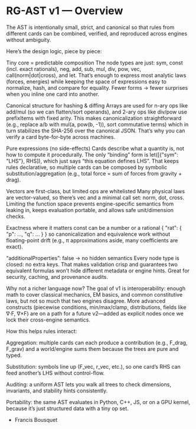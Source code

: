 ﻿# RG-AST v1 — Overview
 
The AST is intentionally small, strict, and canonical so that rules from different cards can be combined, verified, and reproduced across engines without ambiguity.
 
Here’s the design logic, piece by piece:

Tiny core = predictable composition
The node types are just: sym, const (incl. exact rationals), neg, add, sub, mul, div, pow, vec, call(norm|dot|cross), and let. That’s enough to express most analytic laws (forces, energies) while keeping the space of expressions easy to normalize, hash, and compare for equality. Fewer forms → fewer surprises when you inline one card into another. 

Canonical structure for hashing & diffing
Arrays are used for n-ary ops like add/mul (so we can flatten/sort operands), and 2-ary ops like div/pow use prefixItems with fixed arity. This makes canonicalization straightforward (e.g., replace a/b with mul(a, pow(b, -1)), sort commutative terms) which in turn stabilizes the SHA-256 over the canonical JSON. That’s why you can verify a card byte-for-byte across machines. 

Pure expressions (no side-effects)
Cards describe what a quantity is, not how to compute it procedurally. The only “binding” form is let([{"sym": "LHS"}, RHS]), which just says “this equation defines LHS”. That keeps rules declarative, so multiple cards can be composed by symbolic substitution/aggregation (e.g., total force = sum of forces from gravity + drag). 

Vectors are first-class, but limited ops are whitelisted
Many physical laws are vector-valued, so there’s vec and a minimal call set: norm, dot, cross. Limiting the function space prevents engine-specific semantics from leaking in, keeps evaluation portable, and allows safe unit/dimension checks.

Exactness where it matters
const can be a number or a rational { "rat": { "p": ..., "q": ... } } so canonicalization and equivalence work without floating-point drift (e.g., π approximations aside, many coefficients are exact). 

“additionalProperties”: false → no hidden semantics
Every node type is closed: no extra keys. That makes validation crisp and guarantees two equivalent formulas won’t hide different metadata or engine hints. Great for security, caching, and provenance audits. 

Why not a richer language now?
The goal of v1 is interoperability: enough math to cover classical mechanics, EM basics, and common constitutive laws, but not so much that two engines disagree. More advanced constructs (piecewise conditions, min/max/clamp, distributions, fields like ∇·F, ∇×F) are on a path for a future v2—added as explicit nodes once we lock their cross-engine semantics.

How this helps rules interact:

Aggregation: multiple cards can each produce a contribution (e.g., F_drag, F_grav) and a world/engine sums them because the trees are pure and typed.

Substitution: symbols line up (F_vec, r_vec, etc.), so one card’s RHS can feed another’s LHS without control-flow.

Auditing: a uniform AST lets you walk all trees to check dimensions, invariants, and stability hints consistently.

Portability: the same AST evaluates in Python, C++, JS, or on a GPU kernel, because it’s just structured data with a tiny op set.


- Francis Bousquet
